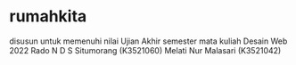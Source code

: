 # rumahkita

disusun untuk memenuhi  nilai Ujian Akhir semester mata kuliah Desain Web 2022
Rado N D S Situmorang (K3521060)
Melati Nur Malasari (K3521042)
